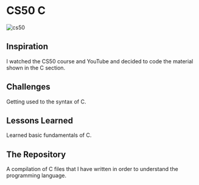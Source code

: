 # CS50 C

![cs50](https://github.com/user-attachments/assets/b9b4fe60-71f5-4377-89f5-27a7a1056f54)

## Inspiration

I watched the CS50 course and YouTube and decided to code the material shown in the C section.

## Challenges

Getting used to the syntax of C.

## Lessons Learned

Learned basic fundamentals of C.

## The Repository

A compilation of C files that I have written in order to understand the programming language.
